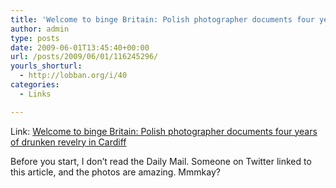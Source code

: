 ```yaml
---
title: 'Welcome to binge Britain: Polish photographer documents four years of drunken revelry in Cardiff'
author: admin
type: posts
date: 2009-06-01T13:45:40+00:00
url: /posts/2009/06/01/116245296/
yourls_shorturl:
  - http://lobban.org/i/40
categories:
  - Links

---
```

Link: [Welcome to binge Britain: Polish photographer documents four years of drunken revelry in Cardiff][1]

Before you start, I don&#8217;t read the Daily Mail. Someone on Twitter linked to this article, and the photos are amazing. Mmmkay?

 [1]: http://www.dailymail.co.uk/news/article-1182373/Welcome-binge-Britain-Polish-photographer-documents-years-drunken-revelry-Cardiff.html